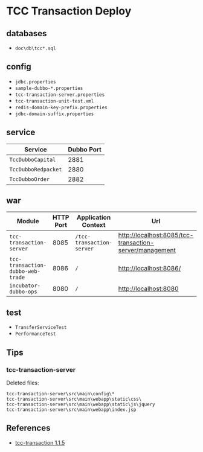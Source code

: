 # TCC Transaction Deploy

## databases
- `doc\db\tcc*.sql`

## config
- `jdbc.properties`
- `sample-dubbo-*.properties`
- `tcc-transaction-server.properties`
- `tcc-transaction-unit-test.xml`
- `redis-domain-key-prefix.properties`
- `jdbc-domain-suffix.properties`

## service
Service | Dubbo Port 
----|----
`TccDubboCapital` | 2881
`TccDubboRedpacket` | 2880
`TccDubboOrder` | 2882

## war
Module | HTTP Port | Application Context | Url
---|---|---|------
`tcc-transaction-server` | 8085 | `/tcc-transaction-server` | [http://localhost:8085/tcc-transaction-server/management](http://localhost:8085/tcc-transaction-server/management)
`tcc-transaction-dubbo-web-trade` | 8086 | `/` | [http://localhost:8086/](http://localhost:8086/)
`incubator-dubbo-ops` | 8080 | `/` | [http://localhost:8080](http://localhost:8080)

## test
- `TransferServiceTest`
- `PerformanceTest`

## Tips
### tcc-transaction-server
Deleted files:
```
tcc-transaction-server\src\main\config\*
tcc-transaction-server\src\main\webapp\static\css\
tcc-transaction-server\src\main\webapp\static\js\jquery
tcc-transaction-server\src\main\webapp\index.jsp
```

## References
- [tcc-transaction 1.1.5](https://github.com/changmingxie/tcc-transaction/tree/master)